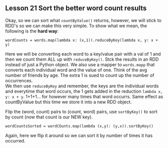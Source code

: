 ## Lesson 21 Sort the better word count results

Okay, so we can sort what ``countByValue()`` returns, however, we will stick to RDD's so we can make this very simple. To show what we mean, the following is the **hard way**:

`wordCounts = words.map(lambda x: (x,1)).reduceByKey(lambda x, y: x + y)`

Here we will be converting each word to a key/value pair with a val of 1 and then we count them ALL up with `reduceByKey()`. Stck the results in an RDD instead of just a Python object. We also use a mapper to ``words.mapp`` that converts each individual word and the value of one. Think of the avg number of friends by age. The extra 1 is sued to count up the number of occurrences. \
We then use `reduceByKey` and remember, the keys are the individual words and everytime that word occurs, the 1 gets added in the reduction `lambda x, y: x + y`. 1+1+1... for however many times that word occurrs. 
Same effect as countByValue but this time we store it into a new RDD object. 

Flip the (word, count) pairs to (count, word) pairs, use `sortByKey()` to sort by count (now that count is our NEW key).

`wordCountsSorted = wordCOunts.map(lambda (x,y): (y,x)).sortByKey()`

Again, here we flip it around so we can sort it by number of times it has occurred. 